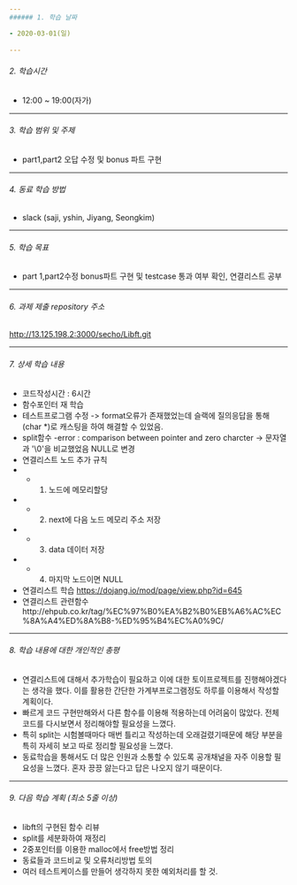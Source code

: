 ```yaml
---
###### 1. 학습 날짜

- 2020-03-01(일)
 
---
```

###### 2. 학습시간

- 12:00 ~ 19:00(자가)

---
###### 3. 학습 범위 및 주제

- part1,part2 오답 수정 및 bonus 파트 구현

---
###### 4. 동료 학습 방법 

- slack (saji, yshin, Jiyang, Seongkim)

---
###### 5. 학습 목표 

- part 1,part2수정 bonus파트 구현 및 testcase 통과 여부 확인, 연결리스트 공부

---
###### 6. 과제 제출 repository 주소

http://13.125.198.2:3000/secho/Libft.git

---
###### 7. 상세 학습 내용

- 코드작성시간 : 6시간
- 함수포인터 재 학습
- 테스트프로그램 수정 -> format오류가 존재했었는데 슬랙에 질의응답을 통해 (char *)로 캐스팅을 하여 해결할 수 있었음.
- split함수 -error : comparison between pointer and zero charcter -> 문자열과 '\0'을 비교했었음 NULL로 변경
- 연결리스트 노드 추가 규칙
- - 1. 노드에 메모리할당
- - 2. next에 다음 노드 메모리 주소 저장
- - 3. data 데이터 저장
- - 4. 마지막 노드이면 NULL
- 연결리스트 학습 https://dojang.io/mod/page/view.php?id=645
- 연결리스트 관련함수http://ehpub.co.kr/tag/%EC%97%B0%EA%B2%B0%EB%A6%AC%EC%8A%A4%ED%8A%B8-%ED%95%B4%EC%A0%9C/
---
###### 8. 학습 내용에 대한 개인적인 총평

- 연결리스트에 대해서 추가학습이 필요하고 이에 대한 토이프로젝트를 진행해야겠다는 생각을 했다. 이를 활용한 간단한 가계부프로그램정도 하루를 이용해서 작성할 계획이다.
- 빠르게 코드 구현만해와서 다른 함수를 이용해 적용하는데 어려움이 많았다. 전체 코드를 다시보면서 정리해야할 필요성을 느꼈다.
- 특히 split는 시험볼때마다 매번 틀리고 작성하는데 오래걸렸기때문에 해당 부분을 특히 자세히 보고 따로 정리할 필요성을 느꼈다.
- 동료학습을 통해서도 더 많은 인원과 소통할 수 있도록 공개채널을 자주 이용할 필요성을 느꼈다. 혼자 끙끙 앓는다고 답은 나오지 않기 때문이다.

---
###### 9. 다음 학습 계획 (최소 5줄 이상)

- libft의 구현된 함수 리뷰
- split를 세분화하여 재정리
- 2중포인터를 이용한 malloc에서 free방법 정리
- 동료들과 코드비교 및 오류처리방법 토의
- 여러 테스트케이스를 만들어 생각하지 못한 예외처리를 할 것.